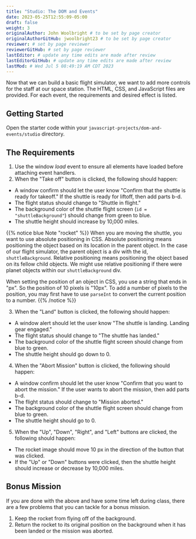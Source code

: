```yaml
---
title: "Studio: The DOM and Events"
date: 2023-05-25T12:55:09-05:00
draft: false
weight: 3
originalAuthor: John Woolbright # to be set by page creator
originalAuthorGitHub: jwoolbright23 # to be set by page creator
reviewer: # set by page reviewer
reviewerGitHub: # set by page reviewer
lastEditor: # update any time edits are made after review
lastEditorGitHub: # update any time edits are made after review
lastMod: # Wed Jul 5 08:49:19 AM CDT 2023
---
```


Now that we can build a basic flight simulator, we want to add more controls for the staff at our space station.
The HTML, CSS, and JavaScript files are provided. For each event, the requirements and desired effect is listed.

## Getting Started

Open the starter code within your `javascript-projects/dom-and-events/studio` directory.

## The Requirements

1. Use the window *load* event to ensure all elements have loaded before attaching event handlers.
2. When the "Take off" button is clicked, the following should happen:
- A window confirm should let the user know "Confirm that the shuttle is ready for takeoff." If the shuttle is ready for liftoff, then add parts b-d.
- The flight status should change to "Shuttle in flight."
- The background color of the shuttle flight screen (``id = "shuttleBackground"``) should change from green to blue.
- The shuttle height should increase by 10,000 miles.

{{% notice blue Note "rocket" %}}
When you are moving the shuttle, you want to use absolute positioning in CSS. Absolute positioning means positioning the object based on its location in the parent object.
In the case of our flight simulator, the parent object is a div with the id, `shuttleBackground`.
Relative positioning means positioning the object based on its fellow child objects. 
We might use relative positioning if there were planet objects within our `shuttleBackground` div.

When setting the position of an object in CSS, you use a string that ends in "px". So the position of 10 pixels is "10px".
To add a number of pixels to the position, you may first have to use `parseInt` to convert the current position to a number.
{{% /notice %}}

3. When the "Land" button is clicked, the following should happen:
- A window alert should let the user know "The shuttle is landing. Landing gear engaged."
- The flight status should change to "The shuttle has landed."
- The background color of the shuttle flight screen should change from blue to green.
- The shuttle height should go down to 0.

4. When the "Abort Mission" button is clicked, the following should happen:
- A window confirm should let the user know "Confirm that you want to abort the mission." If the user wants to abort the mission, then add parts b-d.
- The flight status should change to "Mission aborted."
- The background color of the shuttle flight screen should change from blue to green.
- The shuttle height should go to 0.

5. When the "Up", "Down", "Right", and "Left" buttons are clicked, the following should happen:
- The rocket image should move 10 px in the direction of the button that was clicked.
- If the "Up" or "Down" buttons were clicked, then the shuttle height should increase or decrease by 10,000 miles.

## Bonus Mission

If you are done with the above and have some time left during class, there are a few problems that you can tackle for a bonus mission.

1. Keep the rocket from flying off of the background.
1. Return the rocket to its original position on the background when it has been landed or the mission was aborted.